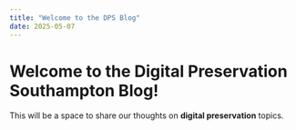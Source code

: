 ```yaml
---
title: "Welcome to the DPS Blog"
date: 2025-05-07
---
```

# Welcome to the Digital Preservation Southampton Blog!

This will be a space to share our thoughts on **digital preservation** topics.
